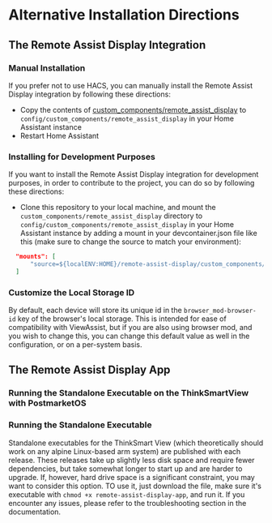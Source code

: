 # Alternative Installation Directions
## The Remote Assist Display Integration
### Manual Installation
If you prefer not to use HACS, you can manually install the Remote Assist
Display integration by following these directions:

* Copy the contents of [custom_components/remote_assist_display](/custom_components/remote_assist_display) to 
`config/custom_components/remote_assist_display` in your Home Assistant instance
* Restart Home Assistant

### Installing for Development Purposes
If you want to install the Remote Assist Display integration for 
development purposes, in order to contribute to the project, you can do so 
by following these directions:

* Clone this repository to your local machine, and mount the `custom_components/remote_assist_display` directory 
to `config/custom_components/remote_assist_display` in your Home Assistant instance by adding a mount in your 
devcontainer.json file like this (make sure to change the source to match your environment):
```json
  "mounts": [
      "source=${localENV:HOME}/remote-assist-display/custom_components/remote_assist_display,target=${containerWorkspaceFolder}/config/custom_components/remote_assist_display,type=bind"
  ]
```

### Customize the Local Storage ID
By default, each device will store its unique id in the `browser_mod-browser-id` key of the browser's local storage. This is intended for ease of compatibility  with ViewAssist, but if you are also using browser mod, and you wish to change this, you can change this default value as well in the configuration, or on a per-system basis. 

## The Remote Assist Display App
### Running the Standalone Executable on the ThinkSmartView with PostmarketOS
### Running the Standalone Executable
Standalone executables for the ThinkSmart View (which theoretically should 
work on any alpine Linux-based arm system) are published with each release. 
These releases take up slightly less disk space and require fewer 
dependencies, but take somewhat longer to start up and are harder to upgrade. 
If, however, hard drive space is a significant constraint, you may want to 
consider this option. TO use it, just download the file, make sure it's 
executable with `chmod +x remote-assist-display-app`, and run it. If you 
encounter any issues, please refer to the troubleshooting section in the documentation.